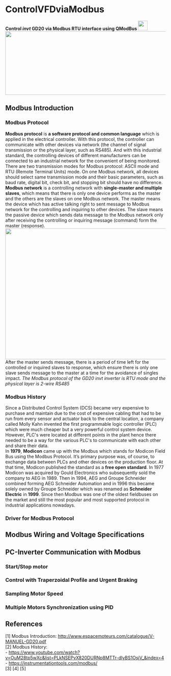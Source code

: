 # ControlVFDviaModbus
**Control *invt* GD20 via Modbus RTU interface using QModBus <img src="https://i.imgur.com/sC8b9XM.png" width="30" height="30">**
<img src="https://i.imgur.com/9zXzKIT.png" width="977" height="200">  

## Modbus Introduction
### Modbus Protocol
**Modbus protocol** is **a software protocol and common language** which is applied in the electrical controller. With this protocol, the controller can communicate with other devices via network (the channel of signal transmission or the physical layer, such as RS485). And with this industrial standard, the controlling devices of different manufacturers can be connected to an industrial network for the convenient of being monitored. There are two transmission modes for Modbus protocol: ASCII mode and RTU (Remote Terminal Units)
mode. On one Modbus network, all devices should select same transmission mode and their basic parameters, such as baud rate, digital bit, check bit, and stopping bit should have no difference.  
**Modbus network** is a controlling network with **single-master and multiple slaves**, which means that there is only one device performs as the master and the others are the slaves on one Modbus network. The master means the device which has active talking right to sent message to Modbus network for the controlling and inquiring to other devices. The slave means the passive device which sends data message to the Modbus network only after receiving the controlling or inquiring message (command) form the master (response).  
<img src="https://i.imgur.com/KCe2jkL.png" width="600" height="412">  
After the master sends message, there is a period of time left for the controlled or inquired slaves to response, which ensure there is only one slave sends message to the master at a time for the avoidance of singles impact.
*The Modbus protocol of the GD20 invt inverter is RTU mode and the physical layer is 2-wire RS485*

### Modbus History
Since a Distributed Control System (DCS) became very expensive to purchase and maintain due to the cost of expensive cabling that had to be run from every sensor and actuator back to the central location, a company called Molly Kahn invented the first programmable logic controller (PLC) which were much cheaper but a very powerful control system device. However, PLC's were located at different points in the plant hence there needed to be a way for the various PLC's to communicate with each other and share their data.  
In **1979**, **Modicon** came up with the Modbus which stands for Modicon Field Bus using the Modbus Protocol. It’s primary purpose was, of course, to exchange data between PLCs and other devices on the production floor. At that time, Modicon published the standard as a **free open standard**. In 1977 Modicon was acquired by Gould Electronics who subsequently sold the company to AEG in 1989. Then in 1994, AEG and Groupe Schneider combined forming AEG Schneider Automation and in 1996 this became solely owned by Groupe Schneider which was renamed as **Schneider Electric** in **1999**.
Since then Modbus was one of the oldest fieldbuses on the market and still the most popular and most supported protocol in industrial applications nowadays.

### Driver for Modbus Protocol

## Modbus Wiring and Voltage Specifications

## PC-Inverter Communication with Modbus
### Start/Stop motor

### Control with Traperzoidal Profile and Urgent Braking

### Sampling Motor Speed

### Multiple Motors Synchronization using PID

## References
[1] Modbus Introduction: http://www.espacemoteurs.com/catalogue/V-MANUEL-GD20.pdf  
[2] Modbus History:  
	- https://www.youtube.com/watch?v=OuM28tp5wXc&list=PLkNSEPvX820DURNp8MTTr-dIyBS1OsjV_&index=4
	- https://instrumentationtools.com/modbus/  
[3] 
[4] 
[5] 
